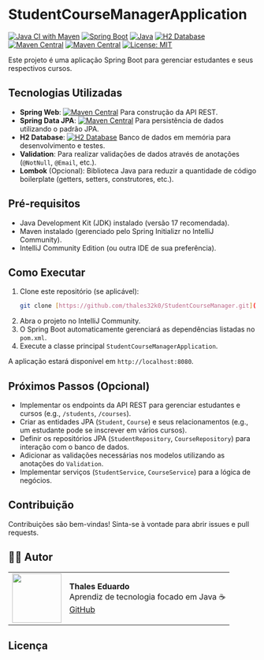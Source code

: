 # StudentCourseManagerApplication
[![Java CI with Maven](https://github.com/thales32k0/StudentCourseManager/actions/workflows/maven.yml/badge.svg)](https://github.com/thales32k0/StudentCourseManager/actions/workflows/maven.yml)
[![Spring Boot](https://img.shields.io/badge/Spring%20Boot-3.x-brightgreen)](https://spring.io/)
[![Java](https://img.shields.io/badge/Java-17-orange.svg?style=flat&logo=java)](https://www.java.com/en/)
[![H2 Database](https://img.shields.io/badge/H2%20Database-In--Memory-blue.svg?logo=h2&logoColor=white)](http://www.h2database.com/html/main.html)
[![Maven Central](https://img.shields.io/maven-central/v/org.springframework.boot/spring-boot-starter-web.svg?label=Spring%20Web)](https://mvnrepository.com/artifact/org.springframework.boot/spring-boot-starter-web)
[![Maven Central](https://img.shields.io/maven-central/v/org.springframework.boot/spring-boot-starter-data-jpa.svg?label=Spring%20Data%20JPA)](https://mvnrepository.com/artifact/org.springframework.boot/spring-boot-starter-data-jpa)
[![License: MIT](https://img.shields.io/badge/License-MIT-yellow.svg)](https://opensource.org/licenses/MIT)

Este projeto é uma aplicação Spring Boot para gerenciar estudantes e seus respectivos cursos.

## Tecnologias Utilizadas

* **Spring Web**: [![Maven Central](https://img.shields.io/maven-central/v/org.springframework.boot/spring-boot-starter-web.svg?style=flat-square)](https://mvnrepository.com/artifact/org.springframework.boot/spring-boot-starter-web) Para construção da API REST.
* **Spring Data JPA**: [![Maven Central](https://img.shields.io/maven-central/v/org.springframework.boot/spring-boot-starter-data-jpa.svg?style=flat-square)](https://mvnrepository.com/artifact/org.springframework.boot/spring-boot-starter-data-jpa) Para persistência de dados utilizando o padrão JPA.
* **H2 Database**: [![H2 Database](https://img.shields.io/badge/H2%20Database-In--Memory-blue.svg?style=flat-square&logo=h2&logoColor=white)](http://www.h2database.com/html/main.html) Banco de dados em memória para desenvolvimento e testes.
* **Validation**: Para realizar validações de dados através de anotações (`@NotNull`, `@Email`, etc.).
* **Lombok** (Opcional): Biblioteca Java para reduzir a quantidade de código boilerplate (getters, setters, construtores, etc.).

## Pré-requisitos

* Java Development Kit (JDK) instalado (versão 17 recomendada).
* Maven instalado (gerenciado pelo Spring Initializr no IntelliJ Community).
* IntelliJ Community Edition (ou outra IDE de sua preferência).

## Como Executar

1.  Clone este repositório (se aplicável):
    ```bash
    git clone [https://github.com/thales32k0/StudentCourseManager.git](https://github.com/thales32k0/StudentCourseManager.git)
    ```
2.  Abra o projeto no IntelliJ Community.
3.  O Spring Boot automaticamente gerenciará as dependências listadas no `pom.xml`.
4.  Execute a classe principal `StudentCourseManagerApplication`.

A aplicação estará disponível em `http://localhost:8080`.

## Próximos Passos (Opcional)

* Implementar os endpoints da API REST para gerenciar estudantes e cursos (e.g., `/students`, `/courses`).
* Criar as entidades JPA (`Student`, `Course`) e seus relacionamentos (e.g., um estudante pode se inscrever em vários cursos).
* Definir os repositórios JPA (`StudentRepository`, `CourseRepository`) para interação com o banco de dados.
* Adicionar as validações necessárias nos modelos utilizando as anotações do `Validation`.
* Implementar serviços (`StudentService`, `CourseService`) para a lógica de negócios.

## Contribuição

Contribuições são bem-vindas! Sinta-se à vontade para abrir issues e pull requests.



## 👨‍💻 Autor
<table>
  <tr>
    <td><img src="https://avatars.githubusercontent.com/u/89024257?v=4" width="100"/></td>
    <td>
      <b>Thales Eduardo</b><br/>
      Aprendiz de tecnologia focado em Java ☕<br/>
      <a href="https://github.com/thales32k0">GitHub</a>
    </td>
  </tr>
</table>

## Licença
